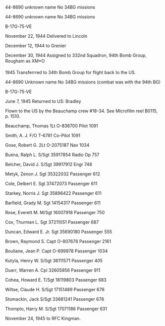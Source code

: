 





44-8690 unknown name No 34BG missions






 




44-8690 unknown name No 34BG missions

B-17G-75-VE

November 22, 1944 Delivered to Lincoln

December 12, 1944 to Grenier

December 30, 1944 Assigned to 332nd Squadron, 94th
Bomb Group, Rougham as XM\*O

1945 Transferrred to 34th Bomb Group for flight
back to the US.

44-8690 Unknown name No 34BG missions (combat was with the
94th BG)

B-17G-75-VE

June 7, 1945 Returned to US: Bradley

Flown to the US by the Beauchamp crew #18-34. See Microfilm
reel B0115, p. 1510\.

Beauchamp,
Thomas
1Lt
O-836700
Pilot
1091

Smith, A.
J.
F/O
T-6781
Co-Pilot
1091

Gose, Robert
G.
2Lt O-2075187
Nav
1034

Buena, Ralph
L.
S/Sgt
35917854
Radio
Op
757

Belcher, David
J.
S/Sgt 39917912
Engr
748

Metyk, Zenon
J.
Sgt
35322032
Passenger
612

Cole, Delbert
E.
Sgt
37472073
Passenger
611

Starkey, Norris
J.
Sgt
35896422
Passenger
611

Barfield, Grady
M.
Sgt
14154317
Passenger
611

Rose, Everett M.
M/Sgt 16007918
Passenger
750

Cox, Thurman
L.
Sgt
37211051
Passenger
687

Duncan, Edward E.
Jr.
Sgt
35690180
Passenger
555

Brown, Raymond
S.
Capt O-807678
Passenger
2161

Bouliane, Jean
P.
Capt
O-699978
Passenger
1034

Kutyla, Henry
W.
S/Sgt 36111571
Passenger
405

Duerr, Warren
A.
Cpl
32605956
Passenger
911

Cohea, Howard
E.
T/Sgt 18119803
Passenger
683

Wiltse, Claude
H.
S/Sgt 17151489
Passenger
678

Stomackin,
Jack
S/Sgt
33681241
Passenger
678

Thompto, Harry
M.
S/Sgt 17071186
Passenger
631

November 24, 1945 to RFC Kingman.




